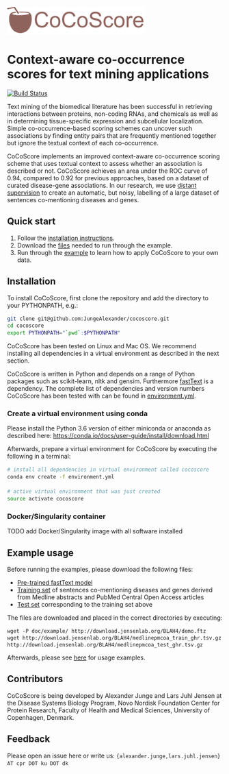 ![CoCoScore-text-small.png](doc/logos/CoCoScore-text-small.png) 

# Context-aware co-occurrence scores for text mining applications

[![Build Status](https://travis-ci.org/JungeAlexander/cocoscore.svg?branch=master)](https://travis-ci.org/JungeAlexander/cocoscore)
 
 
Text mining of the biomedical literature has been successful in retrieving interactions between proteins, non-coding RNAs, and chemicals as well as in determining tissue-specific expression and subcellular localization. Simple co-occurrence-based scoring schemes can uncover such associations by finding entity pairs that are frequently mentioned together but ignore the textual context of each co-occurrence.

CoCoScore implements an improved context-aware co-occurrence scoring scheme that uses textual context to assess whether an association is described or not. CoCoScore achieves an area under the ROC curve of 0.94, compared to 0.92 for previous approaches, based on a dataset of curated disease-gene associations. 
In our research, we use [distant supervision](doc/example/example.md#appendix-distant-supervision) to create an automatic, but noisy, labelling of a large dataset of sentences co-mentioning diseases and genes.

## Quick start

1. Follow the [installation instructions](#installation).
2. Download the [files](#example-usage) needed to run through the example.
3. Run through the [example](doc/example/example.md) to learn how to apply CoCoScore to your own data.
 
## Installation

To install CoCoScore, first clone the repository and add the directory to your PYTHONPATH, e.g.:

```bash
git clone git@github.com:JungeAlexander/cocoscore.git
cd cocoscore
export PYTHONPATH="`pwd`:$PYTHONPATH"
```

CoCoScore has been tested on Linux and Mac OS.
We recommend installing all dependencies in a virtual environment as described in the next section.

CoCoScore is written in Python and depends on a range of Python packages such as scikit-learn, nltk and gensim.
Furthermore [fastText](https://github.com/facebookresearch/fastText) is a dependency.
The complete list of dependencies and version numbers CoCoScore has been tested with can be found in [environment.yml](environment.yml).


### Create a virtual environment using conda

Please install the Python 3.6 version of either miniconda or anaconda as described here:
https://conda.io/docs/user-guide/install/download.html

Afterwards, prepare a virtual environment for CoCoScore by executing the following in a terminal:

```bash
# install all dependencies in virtual environment called cocoscore
conda env create -f environment.yml

# active virtual environment that was just created
source activate cocoscore
```

### Docker/Singularity container 

TODO add Docker/Singularity image with all software installed

## Example usage

Before running the examples, please download the following files:

- [Pre-trained fastText model](http://download.jensenlab.org/BLAH4/demo.ftz)
- [Training set](http://download.jensenlab.org/BLAH4/medlinepmcoa_train_ghr.tsv.gz) of sentences co-mentioning diseases and genes derived from Medline abstracts and PubMed Central Open Access articles
- [Test set](http://download.jensenlab.org/BLAH4/medlinepmcoa_test_ghr.tsv.gz) corresponding to the training set above

The files are downloaded and placed in the correct directories by executing:

```shell
wget -P doc/example/ http://download.jensenlab.org/BLAH4/demo.ftz
wget http://download.jensenlab.org/BLAH4/medlinepmcoa_train_ghr.tsv.gz http://download.jensenlab.org/BLAH4/medlinepmcoa_test_ghr.tsv.gz
```

Afterwards, please see [here](doc/example/example.md) for usage examples.

## Contributors

CoCoScore is being developed by Alexander Junge and Lars Juhl Jensen at the
Disease Systems Biology Program, Novo Nordisk Foundation Center for Protein Research,
Faculty of Health and Medical Sciences, University of Copenhagen, Denmark.

## Feedback

Please open an issue here or write us:
`{alexander.junge,lars.juhl.jensen} AT cpr DOT ku DOT dk`
